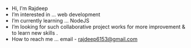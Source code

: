 -  Hi, I’m Rajdeep
-  I’m interested in ... web development 
-  I’m currently learning ... NodeJS
-  I’m looking for such collaborative project works for more improvement & to learn new skills .
-   How to reach me ... email - rajdeep6153@gmail.com

<!---
sticktostack/sticktostack is a ✨ special ✨ repository because its `README.md` (this file) appears on your GitHub profile.
You can click the Preview link to take a look at your changes.
--->
